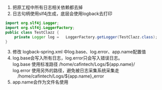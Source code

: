 1. 把原工程中所有日志相关依赖都去掉
2. 日志句柄使用slf4j生成，底层会使用logback去打印  

```java
import org.slf4j.Logger;  
import org.slf4j.LoggerFactory;    
public class TestClazz {   
	private Logger log =   LoggerFactory.getLogger(TestClazz.class);  
}
```
3. 修改 logback-spring.xml 中log.base、log.error、app.name配置值
4. log.base会写入所有日志，log.error只会写入错误日志。  
	log.base 使用标准路径 /home/cafintech/Logs/\${app.name}/  
	log.error 使用另外的路径，避免被日志采集系统采集走  
		&nbsp;&nbsp;&nbsp;&nbsp;/home/cafintech/Logs/\${app.name}_error
5. app.name会作为文件名使用
	